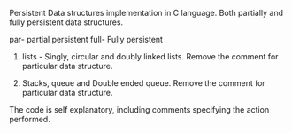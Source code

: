 Persistent Data structures implementation in C language.
Both partially and fully persistent data structures.

par- partial persistent
full- Fully persistent

1)	lists - Singly, circular and doubly linked lists.
	Remove the comment for particular data structure.
	
2)	Stacks, queue and Double ended queue.
	Remove the comment for particular data structure.

The code is self explanatory, including comments specifying the action performed.

